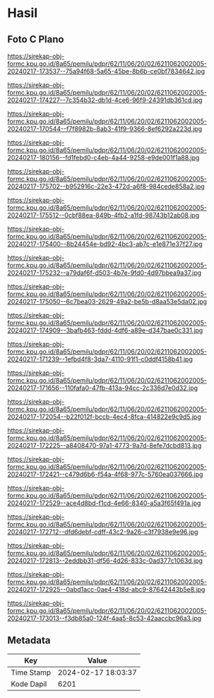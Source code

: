 # Hasil

## Foto C Plano

https://sirekap-obj-formc.kpu.go.id/8a65/pemilu/pdpr/62/11/06/20/02/6211062002005-20240217-173537--75a94f68-5a65-45be-8b6b-ce0bf7834642.jpg

https://sirekap-obj-formc.kpu.go.id/8a65/pemilu/pdpr/62/11/06/20/02/6211062002005-20240217-174227--7c354b32-db1d-4ce6-96f9-24391db361cd.jpg

https://sirekap-obj-formc.kpu.go.id/8a65/pemilu/pdpr/62/11/06/20/02/6211062002005-20240217-170544--f7f8982b-8ab3-41f9-9366-8ef6292a223d.jpg

https://sirekap-obj-formc.kpu.go.id/8a65/pemilu/pdpr/62/11/06/20/02/6211062002005-20240217-180156--fd1febd0-c4eb-4a44-9258-e9de001f1a88.jpg

https://sirekap-obj-formc.kpu.go.id/8a65/pemilu/pdpr/62/11/06/20/02/6211062002005-20240217-175702--b952916c-22e3-472d-a6f8-984cede858a2.jpg

https://sirekap-obj-formc.kpu.go.id/8a65/pemilu/pdpr/62/11/06/20/02/6211062002005-20240217-175512--0cbf88ea-849b-4fb2-a1fd-98743b12ab08.jpg

https://sirekap-obj-formc.kpu.go.id/8a65/pemilu/pdpr/62/11/06/20/02/6211062002005-20240217-175400--8b24454e-bd92-4bc3-ab7c-e1e871e37f27.jpg

https://sirekap-obj-formc.kpu.go.id/8a65/pemilu/pdpr/62/11/06/20/02/6211062002005-20240217-175232--a79daf6f-d503-4b7e-9fd0-4d97bbea9a37.jpg

https://sirekap-obj-formc.kpu.go.id/8a65/pemilu/pdpr/62/11/06/20/02/6211062002005-20240217-175050--6c7bea03-2629-49a2-be5b-d8aa53e5da02.jpg

https://sirekap-obj-formc.kpu.go.id/8a65/pemilu/pdpr/62/11/06/20/02/6211062002005-20240217-174909--3bafb463-fddd-4df6-a89e-d347bae0c331.jpg

https://sirekap-obj-formc.kpu.go.id/8a65/pemilu/pdpr/62/11/06/20/02/6211062002005-20240217-171239--1efbd4f8-3da7-4110-91f1-c0ddf4158b41.jpg

https://sirekap-obj-formc.kpu.go.id/8a65/pemilu/pdpr/62/11/06/20/02/6211062002005-20240217-171656--110fafa0-47fb-413a-94cc-2c336d7e0d32.jpg

https://sirekap-obj-formc.kpu.go.id/8a65/pemilu/pdpr/62/11/06/20/02/6211062002005-20240217-172054--b22f012f-bccb-4ec4-8fca-414822e9c9d5.jpg

https://sirekap-obj-formc.kpu.go.id/8a65/pemilu/pdpr/62/11/06/20/02/6211062002005-20240217-172225--a8408470-97a1-4773-9a7d-8efe7dcbd813.jpg

https://sirekap-obj-formc.kpu.go.id/8a65/pemilu/pdpr/62/11/06/20/02/6211062002005-20240217-172421--c479d6b6-f54a-4f68-977c-5760ea037666.jpg

https://sirekap-obj-formc.kpu.go.id/8a65/pemilu/pdpr/62/11/06/20/02/6211062002005-20240217-172529--ace4d8bd-f1cd-4e66-8340-a5a3f65f491a.jpg

https://sirekap-obj-formc.kpu.go.id/8a65/pemilu/pdpr/62/11/06/20/02/6211062002005-20240217-172712--dfd6debf-cdff-43c2-9a26-c3f7938e9e96.jpg

https://sirekap-obj-formc.kpu.go.id/8a65/pemilu/pdpr/62/11/06/20/02/6211062002005-20240217-172813--2eddbb31-df56-4d26-833c-0ad377c1063d.jpg

https://sirekap-obj-formc.kpu.go.id/8a65/pemilu/pdpr/62/11/06/20/02/6211062002005-20240217-172925--0abd1acc-0ae4-418d-abc9-87642443b5e8.jpg

https://sirekap-obj-formc.kpu.go.id/8a65/pemilu/pdpr/62/11/06/20/02/6211062002005-20240217-173013--f3db85a0-124f-4aa5-8c53-42aaccbc96a3.jpg


## Metadata

| Key        | Value               |
| ---------- | ------------------- |
| Time Stamp | 2024-02-17 18:03:37 |
| Kode Dapil | 6201                |




